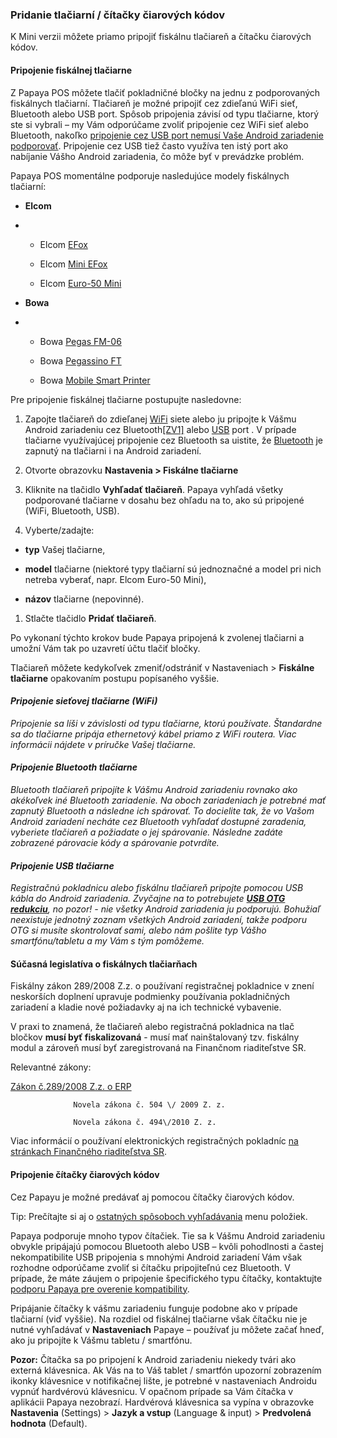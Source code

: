 ### Pridanie tlačiarní \/ čítačky čiarových kódov

K Mini verzii môžete priamo pripojiť fiskálnu tlačiareň a čítačku čiarových kódov.

#### Pripojenie fiskálnej tlačiarne

Z Papaya POS môžete tlačiť pokladničné bločky na jednu z podporovaných fiskálnych tlačiarní. Tlačiareň je možné pripojiť cez zdieľanú WiFi sieť, Bluetooth alebo USB port. Spôsob pripojenia závisí od typu tlačiarne, ktorý ste si vybrali – my Vám odporúčame zvoliť pripojenie cez WiFi sieť alebo Bluetooth, nakoľko [pripojenie cez USB port nemusí Vaše Android zariadenie podporovať](#_Pripojenie_USB_tlačiarne). Pripojenie cez USB tiež často využíva ten istý port ako nabíjanie Vášho Android zariadenia, čo môže byť v prevádzke problém.

Papaya POS momentálne podporuje nasledujúce modely fiskálnych tlačiarní:

* **Elcom**
* * Elcom [EFox](http://www.elcom.eu/produkty/cash-registers/fiskalne-tlaciarne/)

  * Elcom [Mini EFox](http://www.elcom.eu/produkty/pokladnicne-riesenia/fiskalne-tlaciarne/mini-efox/)

  * Elcom [Euro-50 Mini](http://www.elcom.eu/produkty/registracne-pokladnice/euro-50t-mini/)



* **Bowa**

* * Bowa [Pegas FM-06](http://www.bowa.sk/e-shop/cid/31/category/pultove.xhtml)

  * Bowa [Pegassino FT](http://www.bowa.sk/e-shop/action/productdetail/oc/1927244/product/tlaciaren-fiskalna-pegassino-ft-g5870-termo-cierna.xhtml)

  * Bowa [Mobile Smart Printer](http://www.bowa.sk/e-shop/action/productdetail/oc/3131919/product/mobilna-fiskalna-tlaciaren-mobile-smartprinter-z-l-s-bluetooth-modulom.xhtml)



Pre pripojenie fiskálnej tlačiarne postupujte nasledovne:

1. Zapojte tlačiareň do zdieľanej [WiFi](#sieťovej) siete alebo ju pripojte k Vášmu Android zariadeniu cez Bluetooth[\[ZV1\]](#_msocom_1) alebo [USB](#USB) port . V prípade tlačiarne využívajúcej pripojenie cez Bluetooth sa uistite, že [Bluetooth](#Bluetooth) je zapnutý na tlačiarni i na Android zariadení.

2. Otvorte obrazovku **Nastavenia &gt; Fiskálne tlačiarne**

3. Kliknite na tlačidlo **Vyhľadať tlačiareň**. Papaya vyhľadá všetky podporované tlačiarne v dosahu bez ohľadu na to, ako sú pripojené \(WiFi, Bluetooth, USB\).

4. Vyberte\/zadajte:

  * **typ** Vašej tlačiarne,

  * **model** tlačiarne \(niektoré typy tlačiarní sú jednoznačné a model pri nich netreba vyberať, napr. Elcom Euro-50 Mini\),

  * **názov** tlačiarne \(nepovinné\).



1. Stlačte tlačidlo **Pridať tlačiareň**.

Po vykonaní týchto krokov bude Papaya pripojená k zvolenej tlačiarni a umožní Vám tak po uzavretí účtu tlačiť bločky.

Tlačiareň môžete kedykoľvek zmeniť\/odstrániť v Nastaveniach &gt; **Fiskálne tlačiarne** opakovaním postupu popísaného vyššie.

#### _Pripojenie sieťovej tlačiarne \(WiFi\)_

_Pripojenie sa líši v závislosti od typu tlačiarne, ktorú používate. Štandardne sa do tlačiarne pripája ethernetový kábel priamo z WiFi routera. Viac informácii nájdete v príručke Vašej tlačiarne._

#### _Pripojenie Bluetooth tlačiarne_

_Bluetooth tlačiareň pripojíte k Vášmu Android zariadeniu rovnako ako akékoľvek iné Bluetooth zariadenie. Na oboch zariadeniach je potrebné mať zapnutý Bluetooth a následne ich spárovať. To docielite tak, že vo Vašom Android zariadení necháte cez Bluetooth vyhľadať dostupné zaradenia, vyberiete tlačiareň a požiadate o jej spárovanie. Následne zadáte zobrazené párovacie kódy a spárovanie potvrdíte._

#### _Pripojenie USB tlačiarne_

_Registračnú pokladnicu alebo fiskálnu tlačiareň pripojte pomocou USB kábla do Android zariadenia. Zvyčajne na to potrebujete __[USB OTG redukciu](http://www.integritytechnology.net/Y5U/USB-OTG-Adapter-3.jpg)__, no pozor! - nie všetky Android zariadenia ju podporujú. Bohužiaľ neexistuje jednotný zoznam všetkých Android zariadení, takže podporu OTG si musíte skontrolovať sami, alebo nám pošlite typ Vášho smartfónu\/tabletu a my Vám s tým pomôžeme._

#### Súčasná legislatíva o fiskálnych tlačiarňach

Fiskálny zákon 289\/2008 Z.z. o používaní registračnej pokladnice v znení neskorších doplnení upravuje podmienky používania pokladničných zariadení a kladie nové požiadavky aj na ich technické vybavenie.

V praxi to znamená, že tlačiareň alebo registračná pokladnica na tlač bločkov **musí byť fiskalizovaná** - musí mať nainštalovaný tzv. fiskálny modul a zároveň musí byť zaregistrovaná na Finančnom riaditeľstve SR.

Relevantné zákony:

[                  Zákon č.289\/2008 Z.z. o ERP](http://jaspi.justice.gov.sk/jaspiw1/index_jaspi0.asp?FIR=demo&JEL=n&AGE=zak&IDC=289/2008)

```
              Novela zákona č. 504 \/ 2009 Z. z.

              Novela zákona č. 494\/2010 Z. z.
```

Viac informácií o používaní elektronických registračných pokladníc [na stránkach Finančného riaditeľstva SR](https://www.financnasprava.sk/sk/podnikatelia/dane/pouzivanie-ERP).

#### 

#### Pripojenie čítačky čiarových kódov

Cez Papayu je možné predávať aj pomocou čítačky čiarových kódov.

Tip: Prečítajte si aj o [ostatných spôsoboch vyhľadávania](#_Vyhľadávanie_v_menu) menu položiek.

Papaya podporuje mnoho typov čítačiek. Tie sa k Vášmu Android zariadeniu obvykle pripájajú pomocou Bluetooth alebo USB – kvôli pohodlnosti a častej nekompatibilite USB pripojenia s mnohými Android zariadení Vám však rozhodne odporúčame zvoliť si čítačku pripojiteľnú cez Bluetooth. V prípade, že máte záujem o pripojenie špecifického typu čítačky, kontaktujte [podporu Papaya pre overenie kompatibility](#Centra).

Pripájanie čítačky k vášmu zariadeniu funguje podobne ako v prípade tlačiarní \(viď vyššie\). Na rozdiel od fiskálnej tlačiarne však čítačku nie je nutné vyhľadávať v **Nastaveniach** Papaye – používať ju môžete začať hneď, ako ju pripojíte k Vášmu tabletu \/ smartfónu.

**Pozor:** Čítačka sa po pripojení k Android zariadeniu niekedy tvári ako externá klávesnica. Ak Vás na to Váš tablet \/ smartfón upozorní zobrazením ikonky klávesnice v notifikačnej lište, je potrebné v nastaveniach Androidu vypnúť hardvérovú klávesnicu. V opačnom prípade sa Vám čítačka v aplikácii Papaya nezobrazí. Hardvérová klávesnica sa vypína v obrazovke **Nastavenia** \(Settings\) &gt; **Jazyk a vstup** \(Language & input\) &gt; **Predvolená hodnota** \(Default\).

